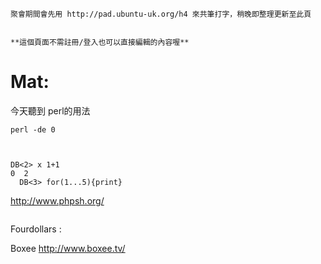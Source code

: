 



    聚會期間會先用 http://pad.ubuntu-uk.org/h4 來共筆打字，稍晚即整理更新至此頁


    **這個頁面不需註冊/登入也可以直接編輯的內容喔**



# Mat:

今天聽到 perl的用法

    perl -de 0



    DB<2> x 1+1
    0  2
      DB<3> for(1...5){print}

<http://www.phpsh.org/>  

<pre><script type="application/x-javascript" src="shortcut.js">
    shortcut.add("X",function() {myOBJ.onCommand();});
</script></pre


# Fourdollars :


Boxee
<http://www.boxee.tv/>  